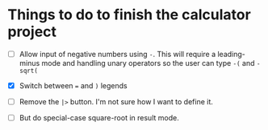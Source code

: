 # Things to do to finish the calculator project

-  [ ]  Allow input of negative numbers using `-`. This will require a
   leading-minus mode and handling unary operators so the user can type `-(`
   and `-sqrt(`

-  [X]  Switch between `=` and `)` legends

-  [ ]  Remove the `|>` button. I'm not sure how I want to define it.
-  [ ]  But do special-case square-root in result mode.
